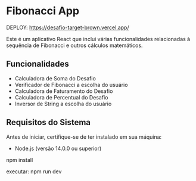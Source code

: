 # Fibonacci App

DEPLOY: https://desafio-target-brown.vercel.app/

Este é um aplicativo React que inclui várias funcionalidades relacionadas à sequência de Fibonacci e outros cálculos matemáticos.

## Funcionalidades

- Calculadora de Soma do Desafio
- Verificador de Fibonacci a escolha do usuário
- Calculadora de Faturamento do Desafio
- Calculadora de Percentual do Desafio
- Inversor de String a escolha do usuário

## Requisitos do Sistema

Antes de iniciar, certifique-se de ter instalado em sua máquina:

- Node.js (versão 14.0.0 ou superior)

npm install 

executar: npm run dev
